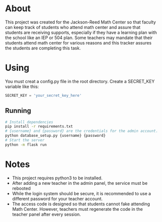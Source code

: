 # About

This project was created for the Jackson-Reed Math Center so that faculty can keep track of students who attend math center and assure that students are receiving supports, especially if they have a learning plan with the school like an IEP or 504 plan. 
Some teachers may mandate that their students attend math center for various reasons and this tracker assures the students are completing this task.

# Using
You must creat a config.py file in the root directory. Create a SECRET_KEY variable like this:
```python
SECRET_KEY = 'your_secret_key_here'
```
## Running


```bash
# Install dependencies
pip install -r requirements.txt
# {username} and {password} are the credentials for the admin account.
python database_setup.py {username} {password}
# Start the server
python -m flask run
```

# Notes

- This project requires python3 to be installed.
- After adding a new teacher in the admin panel, the service must be rebooted
- While the login system should be secure, it is recommended to use a different password for your teacher account.
- The access code is designed so that students cannot fake attending Math Center. However, teachers must regenerate the code in the teacher panel after every session.
